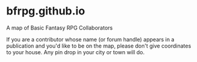 # bfrpg.github.io
A map of Basic Fantasy RPG Collaborators

If you are a contributor whose name (or forum handle) appears in a publication and you'd like to be on the map, please don't give coordinates to your house. Any pin drop in your city or town will do.
